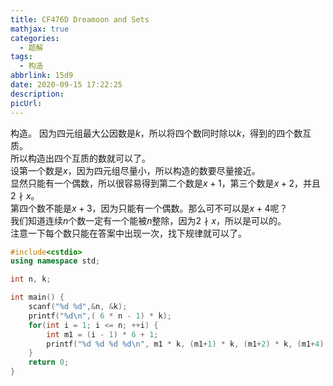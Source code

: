 ```yaml
---
title: CF476D Dreamoon and Sets
mathjax: true
categories:
  - 题解
tags:
  - 构造
abbrlink: 15d9
date: 2020-09-15 17:22:25
description:
picUrl:
---
```



构造。
因为四元组最大公因数是$k$，所以将四个数同时除以$k$，得到的四个数互质。  
所以构造出四个互质的数就可以了。  
设第一个数是$x$，因为四元组尽量小，所以构造的数要尽量接近。  
显然只能有一个偶数，所以很容易得到第二个数是$x+1$，第三个数是$x+2$，并且$2\nmid x$。  
第四个数不能是$x+3$，因为只能有一个偶数。那么可不可以是$x+4$呢？  
我们知道连续$n$个数一定有一个能被$n$整除，因为$2\nmid x$，所以是可以的。  
注意一下每个数只能在答案中出现一次，找下规律就可以了。
```c++
#include<cstdio>
using namespace std;

int n, k;

int main() {
    scanf("%d %d",&n, &k);
    printf("%d\n",( 6 * n - 1) * k);
    for(int i = 1; i <= n; ++i) {
        int m1 = (i - 1) * 6 + 1;
        printf("%d %d %d %d\n", m1 * k, (m1+1) * k, (m1+2) * k, (m1+4) * k);
    }
    return 0;
}
```